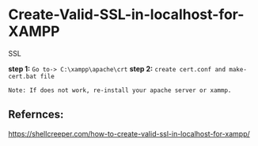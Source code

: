 # Create-Valid-SSL-in-localhost-for-XAMPP
SSL

**step 1:** ```Go to-> C:\xampp\apache\crt```
**step 2:** ```create cert.conf and make-cert.bat file```

```
Note: If does not work, re-install your apache server or xammp.
```
Refernces:
----------
https://shellcreeper.com/how-to-create-valid-ssl-in-localhost-for-xampp/
